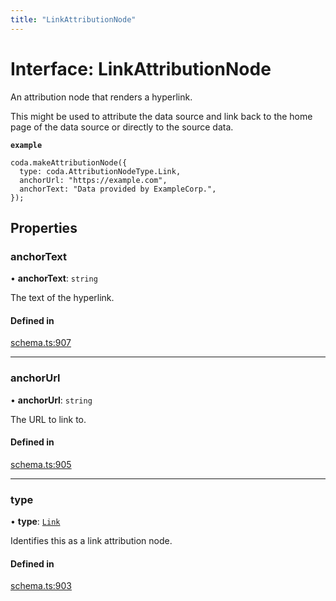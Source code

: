 ```yaml
---
title: "LinkAttributionNode"
---
```

# Interface: LinkAttributionNode

An attribution node that renders a hyperlink.

This might be used to attribute the data source and link back to the home page
of the data source or directly to the source data.

**`example`**
```
coda.makeAttributionNode({
  type: coda.AttributionNodeType.Link,
  anchorUrl: "https://example.com",
  anchorText: "Data provided by ExampleCorp.",
});
```

## Properties

### anchorText

• **anchorText**: `string`

The text of the hyperlink.

#### Defined in

[schema.ts:907](https://github.com/coda/packs-sdk/blob/main/schema.ts#L907)

___

### anchorUrl

• **anchorUrl**: `string`

The URL to link to.

#### Defined in

[schema.ts:905](https://github.com/coda/packs-sdk/blob/main/schema.ts#L905)

___

### type

• **type**: [`Link`](../enums/AttributionNodeType.md#link)

Identifies this as a link attribution node.

#### Defined in

[schema.ts:903](https://github.com/coda/packs-sdk/blob/main/schema.ts#L903)

